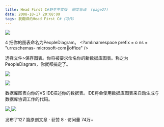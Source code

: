 ```yaml
---
title: Head First C#野生中文版  图文皆译  (page27)
date: 2008-10-17 20:08:00
tags: 我翻译的Head First C#（习作）
---
```

![](https://p-blog.csdn.net/images/p_blog_csdn_net/cuipengfei1/EntryImages/20081017/%E6%88%AA%E5%9B%BE03.jpg)

4  把你的图表命名为PeopleDiagram。  <?xml:namespace prefix = o ns = "urn:schemas-
microsoft-com:office:office" />

选择文件>保存图表。你将被要求命名你的新数据库图表。称之为PeopleDiagram，你就都搞定了。

![](https://p-blog.csdn.net/images/p_blog_csdn_net/cuipengfei1/EntryImages/20081017/%E6%88%AA%E5%9B%BE04.jpg)

![](https://p-blog.csdn.net/images/p_blog_csdn_net/cuipengfei1/EntryImages/20081017/%E6%88%AA%E5%9B%BE05.jpg)

数据库图表向你的VS IDE描述你的数据表。IDE将会使用数据库图表来自动生成与数据库协调工作的代码。



[ ![](https://profile.csdnimg.cn/5/2/5/3_cuipengfei1)
![](https://g.csdnimg.cn/static/user-reg-year/1x/11.png)
](https://blog.csdn.net/cuipengfei1)



发布了127 篇原创文章  ·  获赞 8  ·  访问量 74万+

